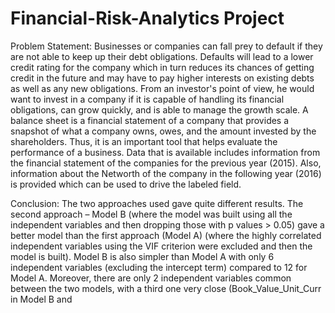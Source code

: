 # Financial-Risk-Analytics Project
Problem Statement: 
Businesses or companies can fall prey to default if they are not able to keep up their debt 
obligations. Defaults will lead to a lower credit rating for the company which in turn reduces 
its chances of getting credit in the future and may have to pay higher interests on existing 
debts as well as any new obligations. From an investor's point of view, he would want to 
invest in a company if it is capable of handling its financial obligations, can grow quickly, and 
is able to manage the growth scale.
A balance sheet is a financial statement of a company that provides a snapshot of what a 
company owns, owes, and the amount invested by the shareholders. Thus, it is an important 
tool that helps evaluate the performance of a business.
Data that is available includes information from the financial statement of the companies for 
the previous year (2015). Also, information about the Networth of the company in the 
following year (2016) is provided which can be used to drive the labeled field.

Conclusion:
The two approaches used gave quite different results.
The second approach – Model B (where the model was built using all the independent 
variables and then dropping those with p values > 0.05) gave a better model than the 
first approach (Model A) (where the highly correlated independent variables using the 
VIF criterion were excluded and then the model is built).
Model B is also simpler than Model A with only 6 independent variables (excluding the 
intercept term) compared to 12 for Model A.
Moreover, there are only 2 independent variables common between the two models, 
with a third one very close (Book_Value_Unit_Curr in Model B and
